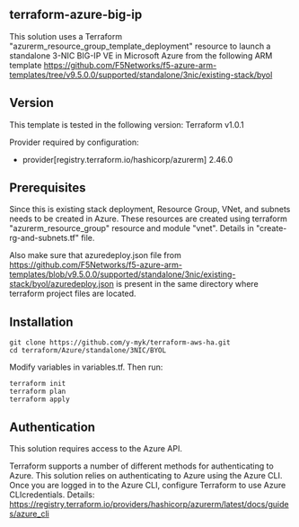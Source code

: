 ## terraform-azure-big-ip

This solution uses a Terraform "azurerm_resource_group_template_deployment" resource to launch a standalone 3-NIC BIG-IP VE in Microsoft Azure from the following ARM template https://github.com/F5Networks/f5-azure-arm-templates/tree/v9.5.0.0/supported/standalone/3nic/existing-stack/byol

## Version

This template is tested in the following version: Terraform v1.0.1

Provider required by configuration:

+ provider[registry.terraform.io/hashicorp/azurerm] 2.46.0

## Prerequisites

Since this is existing stack deployment, Resource Group, VNet, and subnets needs to be created in Azure. These resources are created using terraform "azurerm_resource_group" resource and module "vnet". Details in "create-rg-and-subnets.tf" file.

Also make sure that azuredeploy.json file from https://github.com/F5Networks/f5-azure-arm-templates/blob/v9.5.0.0/supported/standalone/3nic/existing-stack/byol/azuredeploy.json is present in the same directory where terraform project files are located.

## Installation

```
git clone https://github.com/y-myk/terraform-aws-ha.git
cd terraform/Azure/standalone/3NIC/BYOL
```

Modify variables in variables.tf. Then run:

```
terraform init
terraform plan
terraform apply
```

## Authentication

This solution requires access to the Azure API.

Terraform supports a number of different methods for authenticating to Azure. This solution relies on authenticating to Azure using the Azure CLI. Once you are logged in to the Azure CLI, configure Terraform to use Azure CLIcredentials. Details: https://registry.terraform.io/providers/hashicorp/azurerm/latest/docs/guides/azure_cli
